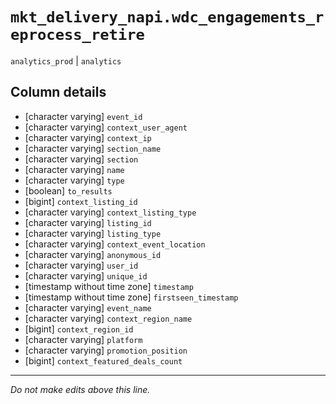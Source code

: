 # `mkt_delivery_napi.wdc_engagements_reprocess_retire`
`analytics_prod` | `analytics`

## Column details
* [character varying] `event_id`
* [character varying] `context_user_agent`
* [character varying] `context_ip`
* [character varying] `section_name`
* [character varying] `section`
* [character varying] `name`
* [character varying] `type`
* [boolean]   `to_results`
* [bigint]    `context_listing_id`
* [character varying] `context_listing_type`
* [character varying] `listing_id`
* [character varying] `listing_type`
* [character varying] `context_event_location`
* [character varying] `anonymous_id`
* [character varying] `user_id`
* [character varying] `unique_id`
* [timestamp without time zone] `timestamp`
* [timestamp without time zone] `firstseen_timestamp`
* [character varying] `event_name`
* [character varying] `context_region_name`
* [bigint]    `context_region_id`
* [character varying] `platform`
* [character varying] `promotion_position`
* [bigint]    `context_featured_deals_count`

-------------------------------------------------------------------------------
*Do not make edits above this line.*
